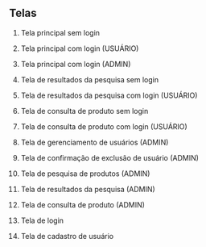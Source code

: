 ## Telas

01. Tela principal sem login
02. Tela principal com login (USUÁRIO)
03. Tela principal com login (ADMIN)

04. Tela de resultados da pesquisa sem login
05. Tela de resultados da pesquisa com login (USUÁRIO)
06. Tela de consulta de produto sem login
07. Tela de consulta de produto com login (USUÁRIO)

08. Tela de gerenciamento de usuários (ADMIN)
09. Tela de confirmação de exclusão de usuário (ADMIN)
10. Tela de pesquisa de produtos (ADMIN)
11. Tela de resultados da pesquisa (ADMIN)
12. Tela de consulta de produto (ADMIN)

13. Tela de login
14. Tela de cadastro de usuário
